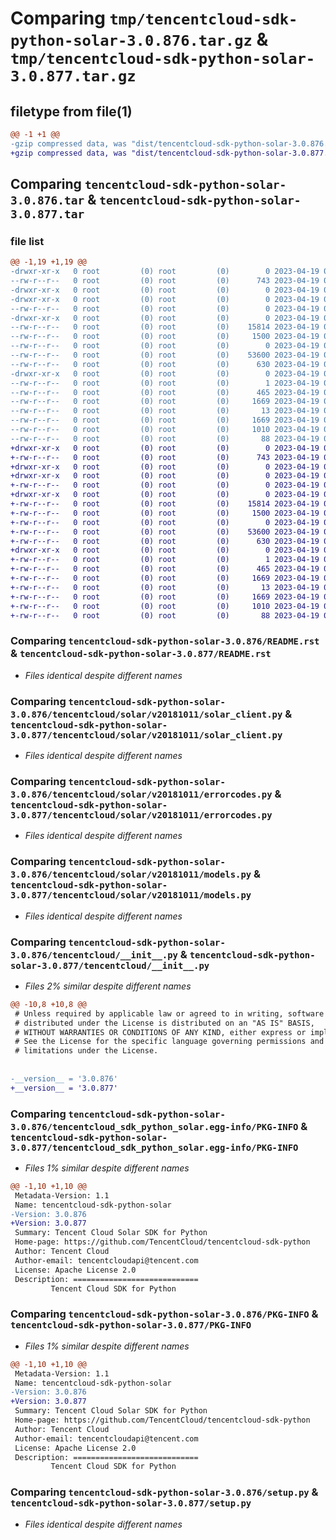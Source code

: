 # Comparing `tmp/tencentcloud-sdk-python-solar-3.0.876.tar.gz` & `tmp/tencentcloud-sdk-python-solar-3.0.877.tar.gz`

## filetype from file(1)

```diff
@@ -1 +1 @@
-gzip compressed data, was "dist/tencentcloud-sdk-python-solar-3.0.876.tar", last modified: Wed Apr 19 00:36:38 2023, max compression
+gzip compressed data, was "dist/tencentcloud-sdk-python-solar-3.0.877.tar", last modified: Wed Apr 19 09:32:20 2023, max compression
```

## Comparing `tencentcloud-sdk-python-solar-3.0.876.tar` & `tencentcloud-sdk-python-solar-3.0.877.tar`

### file list

```diff
@@ -1,19 +1,19 @@
-drwxr-xr-x   0 root         (0) root         (0)        0 2023-04-19 00:36:38.000000 tencentcloud-sdk-python-solar-3.0.876/
--rw-r--r--   0 root         (0) root         (0)      743 2023-04-19 00:36:38.000000 tencentcloud-sdk-python-solar-3.0.876/README.rst
-drwxr-xr-x   0 root         (0) root         (0)        0 2023-04-19 00:36:38.000000 tencentcloud-sdk-python-solar-3.0.876/tencentcloud/
-drwxr-xr-x   0 root         (0) root         (0)        0 2023-04-19 00:36:38.000000 tencentcloud-sdk-python-solar-3.0.876/tencentcloud/solar/
--rw-r--r--   0 root         (0) root         (0)        0 2023-04-19 00:36:38.000000 tencentcloud-sdk-python-solar-3.0.876/tencentcloud/solar/__init__.py
-drwxr-xr-x   0 root         (0) root         (0)        0 2023-04-19 00:36:38.000000 tencentcloud-sdk-python-solar-3.0.876/tencentcloud/solar/v20181011/
--rw-r--r--   0 root         (0) root         (0)    15814 2023-04-19 00:36:38.000000 tencentcloud-sdk-python-solar-3.0.876/tencentcloud/solar/v20181011/solar_client.py
--rw-r--r--   0 root         (0) root         (0)     1500 2023-04-19 00:36:38.000000 tencentcloud-sdk-python-solar-3.0.876/tencentcloud/solar/v20181011/errorcodes.py
--rw-r--r--   0 root         (0) root         (0)        0 2023-04-19 00:36:38.000000 tencentcloud-sdk-python-solar-3.0.876/tencentcloud/solar/v20181011/__init__.py
--rw-r--r--   0 root         (0) root         (0)    53600 2023-04-19 00:36:38.000000 tencentcloud-sdk-python-solar-3.0.876/tencentcloud/solar/v20181011/models.py
--rw-r--r--   0 root         (0) root         (0)      630 2023-04-19 00:36:38.000000 tencentcloud-sdk-python-solar-3.0.876/tencentcloud/__init__.py
-drwxr-xr-x   0 root         (0) root         (0)        0 2023-04-19 00:36:38.000000 tencentcloud-sdk-python-solar-3.0.876/tencentcloud_sdk_python_solar.egg-info/
--rw-r--r--   0 root         (0) root         (0)        1 2023-04-19 00:36:38.000000 tencentcloud-sdk-python-solar-3.0.876/tencentcloud_sdk_python_solar.egg-info/dependency_links.txt
--rw-r--r--   0 root         (0) root         (0)      465 2023-04-19 00:36:38.000000 tencentcloud-sdk-python-solar-3.0.876/tencentcloud_sdk_python_solar.egg-info/SOURCES.txt
--rw-r--r--   0 root         (0) root         (0)     1669 2023-04-19 00:36:38.000000 tencentcloud-sdk-python-solar-3.0.876/tencentcloud_sdk_python_solar.egg-info/PKG-INFO
--rw-r--r--   0 root         (0) root         (0)       13 2023-04-19 00:36:38.000000 tencentcloud-sdk-python-solar-3.0.876/tencentcloud_sdk_python_solar.egg-info/top_level.txt
--rw-r--r--   0 root         (0) root         (0)     1669 2023-04-19 00:36:38.000000 tencentcloud-sdk-python-solar-3.0.876/PKG-INFO
--rw-r--r--   0 root         (0) root         (0)     1010 2023-04-19 00:36:38.000000 tencentcloud-sdk-python-solar-3.0.876/setup.py
--rw-r--r--   0 root         (0) root         (0)       88 2023-04-19 00:36:38.000000 tencentcloud-sdk-python-solar-3.0.876/setup.cfg
+drwxr-xr-x   0 root         (0) root         (0)        0 2023-04-19 09:32:20.000000 tencentcloud-sdk-python-solar-3.0.877/
+-rw-r--r--   0 root         (0) root         (0)      743 2023-04-19 09:32:20.000000 tencentcloud-sdk-python-solar-3.0.877/README.rst
+drwxr-xr-x   0 root         (0) root         (0)        0 2023-04-19 09:32:20.000000 tencentcloud-sdk-python-solar-3.0.877/tencentcloud/
+drwxr-xr-x   0 root         (0) root         (0)        0 2023-04-19 09:32:20.000000 tencentcloud-sdk-python-solar-3.0.877/tencentcloud/solar/
+-rw-r--r--   0 root         (0) root         (0)        0 2023-04-19 09:32:20.000000 tencentcloud-sdk-python-solar-3.0.877/tencentcloud/solar/__init__.py
+drwxr-xr-x   0 root         (0) root         (0)        0 2023-04-19 09:32:20.000000 tencentcloud-sdk-python-solar-3.0.877/tencentcloud/solar/v20181011/
+-rw-r--r--   0 root         (0) root         (0)    15814 2023-04-19 09:32:20.000000 tencentcloud-sdk-python-solar-3.0.877/tencentcloud/solar/v20181011/solar_client.py
+-rw-r--r--   0 root         (0) root         (0)     1500 2023-04-19 09:32:20.000000 tencentcloud-sdk-python-solar-3.0.877/tencentcloud/solar/v20181011/errorcodes.py
+-rw-r--r--   0 root         (0) root         (0)        0 2023-04-19 09:32:20.000000 tencentcloud-sdk-python-solar-3.0.877/tencentcloud/solar/v20181011/__init__.py
+-rw-r--r--   0 root         (0) root         (0)    53600 2023-04-19 09:32:20.000000 tencentcloud-sdk-python-solar-3.0.877/tencentcloud/solar/v20181011/models.py
+-rw-r--r--   0 root         (0) root         (0)      630 2023-04-19 09:32:20.000000 tencentcloud-sdk-python-solar-3.0.877/tencentcloud/__init__.py
+drwxr-xr-x   0 root         (0) root         (0)        0 2023-04-19 09:32:20.000000 tencentcloud-sdk-python-solar-3.0.877/tencentcloud_sdk_python_solar.egg-info/
+-rw-r--r--   0 root         (0) root         (0)        1 2023-04-19 09:32:20.000000 tencentcloud-sdk-python-solar-3.0.877/tencentcloud_sdk_python_solar.egg-info/dependency_links.txt
+-rw-r--r--   0 root         (0) root         (0)      465 2023-04-19 09:32:20.000000 tencentcloud-sdk-python-solar-3.0.877/tencentcloud_sdk_python_solar.egg-info/SOURCES.txt
+-rw-r--r--   0 root         (0) root         (0)     1669 2023-04-19 09:32:20.000000 tencentcloud-sdk-python-solar-3.0.877/tencentcloud_sdk_python_solar.egg-info/PKG-INFO
+-rw-r--r--   0 root         (0) root         (0)       13 2023-04-19 09:32:20.000000 tencentcloud-sdk-python-solar-3.0.877/tencentcloud_sdk_python_solar.egg-info/top_level.txt
+-rw-r--r--   0 root         (0) root         (0)     1669 2023-04-19 09:32:20.000000 tencentcloud-sdk-python-solar-3.0.877/PKG-INFO
+-rw-r--r--   0 root         (0) root         (0)     1010 2023-04-19 09:32:20.000000 tencentcloud-sdk-python-solar-3.0.877/setup.py
+-rw-r--r--   0 root         (0) root         (0)       88 2023-04-19 09:32:20.000000 tencentcloud-sdk-python-solar-3.0.877/setup.cfg
```

### Comparing `tencentcloud-sdk-python-solar-3.0.876/README.rst` & `tencentcloud-sdk-python-solar-3.0.877/README.rst`

 * *Files identical despite different names*

### Comparing `tencentcloud-sdk-python-solar-3.0.876/tencentcloud/solar/v20181011/solar_client.py` & `tencentcloud-sdk-python-solar-3.0.877/tencentcloud/solar/v20181011/solar_client.py`

 * *Files identical despite different names*

### Comparing `tencentcloud-sdk-python-solar-3.0.876/tencentcloud/solar/v20181011/errorcodes.py` & `tencentcloud-sdk-python-solar-3.0.877/tencentcloud/solar/v20181011/errorcodes.py`

 * *Files identical despite different names*

### Comparing `tencentcloud-sdk-python-solar-3.0.876/tencentcloud/solar/v20181011/models.py` & `tencentcloud-sdk-python-solar-3.0.877/tencentcloud/solar/v20181011/models.py`

 * *Files identical despite different names*

### Comparing `tencentcloud-sdk-python-solar-3.0.876/tencentcloud/__init__.py` & `tencentcloud-sdk-python-solar-3.0.877/tencentcloud/__init__.py`

 * *Files 2% similar despite different names*

```diff
@@ -10,8 +10,8 @@
 # Unless required by applicable law or agreed to in writing, software
 # distributed under the License is distributed on an "AS IS" BASIS,
 # WITHOUT WARRANTIES OR CONDITIONS OF ANY KIND, either express or implied.
 # See the License for the specific language governing permissions and
 # limitations under the License.
 
 
-__version__ = '3.0.876'
+__version__ = '3.0.877'
```

### Comparing `tencentcloud-sdk-python-solar-3.0.876/tencentcloud_sdk_python_solar.egg-info/PKG-INFO` & `tencentcloud-sdk-python-solar-3.0.877/tencentcloud_sdk_python_solar.egg-info/PKG-INFO`

 * *Files 1% similar despite different names*

```diff
@@ -1,10 +1,10 @@
 Metadata-Version: 1.1
 Name: tencentcloud-sdk-python-solar
-Version: 3.0.876
+Version: 3.0.877
 Summary: Tencent Cloud Solar SDK for Python
 Home-page: https://github.com/TencentCloud/tencentcloud-sdk-python
 Author: Tencent Cloud
 Author-email: tencentcloudapi@tencent.com
 License: Apache License 2.0
 Description: ============================
         Tencent Cloud SDK for Python
```

### Comparing `tencentcloud-sdk-python-solar-3.0.876/PKG-INFO` & `tencentcloud-sdk-python-solar-3.0.877/PKG-INFO`

 * *Files 1% similar despite different names*

```diff
@@ -1,10 +1,10 @@
 Metadata-Version: 1.1
 Name: tencentcloud-sdk-python-solar
-Version: 3.0.876
+Version: 3.0.877
 Summary: Tencent Cloud Solar SDK for Python
 Home-page: https://github.com/TencentCloud/tencentcloud-sdk-python
 Author: Tencent Cloud
 Author-email: tencentcloudapi@tencent.com
 License: Apache License 2.0
 Description: ============================
         Tencent Cloud SDK for Python
```

### Comparing `tencentcloud-sdk-python-solar-3.0.876/setup.py` & `tencentcloud-sdk-python-solar-3.0.877/setup.py`

 * *Files identical despite different names*

